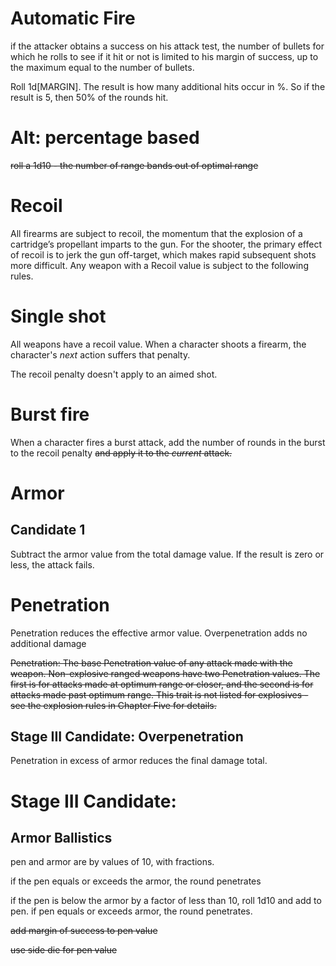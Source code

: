 # Automatic Fire
if the attacker obtains a success on his attack test, the number of bullets for which he rolls to see if it hit or not is limited to his margin of success, up to the maximum equal to the number of bullets.

Roll 1d[MARGIN]. The result is how many additional hits occur in %. So if the result is 5, then 50% of the rounds hit.
# Alt: percentage based

~~roll a 1d10 - the number of range bands out of optimal range~~

# Recoil
All firearms are subject to recoil, the momentum that the explosion of a cartridge’s propellant imparts to the gun.
For the shooter, the primary effect of recoil is to jerk the gun off-target, which makes rapid subsequent shots more difficult.
Any weapon with a Recoil value is subject to the following rules.

# Single shot

All weapons have a recoil value. When a character shoots a firearm, the character's *next* action suffers that penalty.

The recoil penalty doesn't apply to an aimed shot.
# Burst fire

When a character fires a burst attack, add the number of rounds in the burst to the recoil penalty ~~and apply it to the *current* attack.~~ 
# Armor
## Candidate 1
Subtract the armor value from the total damage value. If the result is zero or less, the attack fails.

# Penetration
Penetration reduces the effective armor value. Overpenetration adds no additional damage

~~Penetration: The base Penetration value of any attack made with the weapon. Non-explosive ranged weapons have two Penetration values.  The first is for attacks made at optimum range or closer, and the second is for attacks made past optimum range.  This trait is not listed for explosives - see the explosion rules in Chapter Five for details.~~
## Stage III Candidate: Overpenetration
Penetration in excess of armor reduces the final damage total.

# Stage III Candidate: 
## Armor Ballistics
pen and armor are by values of 10, with fractions.

if the pen equals or exceeds the armor, the round penetrates

if the pen is below the armor by a factor of less than 10, roll 1d10 and add to pen. if pen equals or exceeds armor, the round penetrates.

~~add margin of success to pen value~~

~~use side die for pen value~~